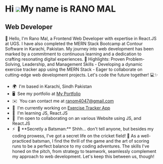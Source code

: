 Hi ![](https://user-images.githubusercontent.com/18350557/176309783-0785949b-9127-417c-8b55-ab5a4333674e.gif)My name is RANO MAL
================================================================================================================================

Web Developer
-------------

🚀 Hello, I'm Rano Mal, a Frontend Web Developer with expertise in React.JS at UGS. I have also completed the MERN Stack Bootcamp at Contour Software in Karachi, Pakistan. My journey into web development has been marked by a commitment to continuous learning and a dedication to crafting resonating digital experiences. 
🌟 Highlights: Proven Problem-Solving, Leadership, and Management Skills - Developing a dynamic exercise tracker app using the MERN Stack - Eager to collaborate on cutting-edge web development projects. Let's code the future together! 💻✨

*   🌍  I'm based in Karachi, Sindh Pakistan
*   🖥️  See my portfolio at [My Portfolio](http://ranomalportfolio.netlify.app/)
*   ✉️  You can contact me at [ranom4047@gmail.com](mailto:ranom4047@gmail.com)
*   🚀  I'm currently working on [Exercise Tracker App](http://github.com/rano40/mern-workout-tracking-app)
*   🧠  I'm learning JS, React.JS
*   🤝  I'm open to collaborating on an various Website using JS, and React.JS
*   ⚡  🏏 \*\*Secretly a Batsman:\*\* Shhh... don't tell anyone, but besides my coding prowess, I've got a secret life on the cricket field! 🤫 As a well-practiced batsman, I find the thrill of the game and the art of scoring runs to be a perfect balance to my coding adventures. The skills I've honed on the pitch, from strategy to teamwork, seamlessly complement my approach to web development. Let's keep this between us, though!
